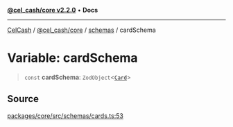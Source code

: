[**@cel_cash/core v2.2.0**](../../README.md) • **Docs**

***

[CelCash](../../../../packages.md) / [@cel\_cash/core](../../README.md) / [schemas](../README.md) / cardSchema

# Variable: cardSchema

> `const` **cardSchema**: `ZodObject`\<[`Card`](../../types/type-aliases/Card.md)\>

## Source

[packages/core/src/schemas/cards.ts:53](https://github.com/Pyxlab/celcash/blob/f7cdc752c29f8a0dcef033e212602412d2050afc/packages/core/src/schemas/cards.ts#L53)
